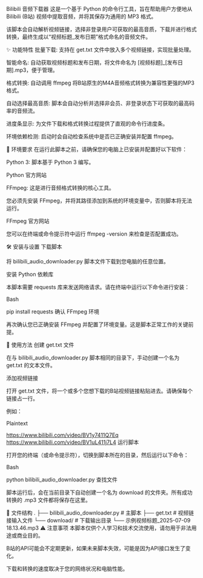 Bilibili 音频下载器
这是一个基于 Python 的命令行工具，旨在帮助用户方便地从 Bilibili (B站) 视频中提取音频，并将其保存为通用的 MP3 格式。

该脚本会自动解析视频链接，选择非登录用户可获取的最高音质，下载并进行格式转换，最终生成以“视频标题_发布日期”格式命名的音频文件。

✨ 功能特性
批量下载: 支持在 get.txt 文件中放入多个视频链接，实现批量处理。

智能命名: 自动获取视频标题和发布日期，将文件命名为 [视频标题]_[发布日期].mp3，便于管理。

格式转换: 自动调用 ffmpeg 将B站原生的M4A音频格式转换为兼容性更强的MP3格式。

自动选择最高音质: 脚本会自动分析并选择非会员、非登录状态下可获取的最高码率的音频流。

进度条显示: 为文件下载和格式转换过程提供了直观的命令行进度条。

环境依赖检测: 启动时会自动检查系统中是否已正确安装并配置 ffmpeg。

🚀 环境要求
在运行此脚本之前，请确保您的电脑上已安装并配置好以下软件：

Python 3: 脚本基于 Python 3 编写。

Python 官方网站

FFmpeg: 这是进行音频格式转换的核心工具。

您必须先安装 FFmpeg，并将其路径添加到系统的环境变量中，否则脚本将无法运行。

FFmpeg 官方网站

您可以在终端或命令提示符中运行 ffmpeg -version 来检查是否配置成功。

🛠️ 安装与设置
下载脚本

将 bilibili_audio_downloader.py 脚本文件下载到您电脑的任意位置。

安装 Python 依赖库

本脚本需要 requests 库来发送网络请求。请在终端中运行以下命令进行安装：

Bash

pip install requests
确认 FFmpeg 环境

再次确认您已正确安装 FFmpeg 并配置了环境变量。这是脚本正常工作的关键前提。

📝 使用方法
创建 get.txt 文件

在与 bilibili_audio_downloader.py 脚本相同的目录下，手动创建一个名为 get.txt 的文本文件。

添加视频链接

打开 get.txt 文件，将一个或多个您想下载的B站视频链接粘贴进去。请确保每个链接占一行。

例如：

Plaintext

https://www.bilibili.com/video/BV1y7411Q7Eq
https://www.bilibili.com/video/BV1uL411j7L4
运行脚本

打开您的终端（或命令提示符），切换到脚本所在的目录，然后运行以下命令：

Bash

python bilibili_audio_downloader.py
查找文件

脚本运行后，会在当前目录下自动创建一个名为 download 的文件夹。所有成功转换的 .mp3 文件都将保存在这里。

📁 文件结构
.
├── bilibili_audio_downloader.py  # 主脚本
├── get.txt                       # 视频链接输入文件
└── download/                     # 下载输出目录
    └── 示例视频标题_2025-07-09 18.13.46.mp3
⚠️ 注意事项
本脚本仅供个人学习和技术交流使用，请勿用于非法用途或商业目的。

B站的API可能会不定期更新，如果未来脚本失效，可能是因为API接口发生了变化。

下载和转换的速度取决于您的网络状况和电脑性能。